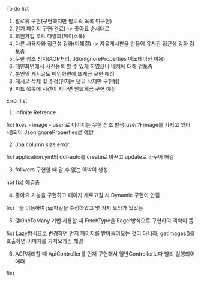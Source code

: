 To do list 

1) 팔로워 구현(구현했지만 팔로워 목록 미구현)
2) 인기 페이지 구현(완료) -> 좋아요 순서대로
3) 회원가입 루트 다양화(페이스북)
4) 다른 사용자와 접근성 강화(미해결) -> 자유게시판을 만들어 유저간 접근성 강화 검토중
5) 무한 참조 방지(AOP처리, JSonIgnoreProperties 어노테이션 이용)
6) 메인화면에서 사진등록 할 수 있게 하였으나 배치에 대해 검토중
7) 본인의 게시글도 메인화면에 뜨게끔 구현 예정
8) 게시글 삭제 및 수정(현재는 댓글 삭제만 구현됨)
9) 피드 목록에 시간이 지나면 안뜨게끔 구현 예정


Error list
1) Infinite Refrence

fix) likes - image - user 로 이어지는 무한 참조 발생(user가 image를 가지고 있어서)되어 JsonIgnoreProperties로 예방

2) Jpa column size error

fix) application.yml의 ddl-auto를 create로 바꾸고 update로 바꾸어 해결

3) follwers 구현할 때 알 수 없는 엑박이 생성

not fix) 해결중

4) 좋아요 기능을 구현하고 페이지 새로고침 시 Dynamic 구현이 안됨

fix) ``을 이용하여 jsp파일을 수정하였고 몇 가지 오타가 있었음

5) @OneToMany 기법 사용할 때 FetchType을 Eager방식으로 구현하여 엑박이 뜸

fix) Lazy방식으로 변경하면 먼저 페이지를 받아들여오는 것이 아니라, getImages()를 호출하면 이미지를 가져오게끔 해결

6) AOP처리할 때 ApiController를 먼저 구현해서 일반Controller보다 빨리 실행되어 에러

fix) 
